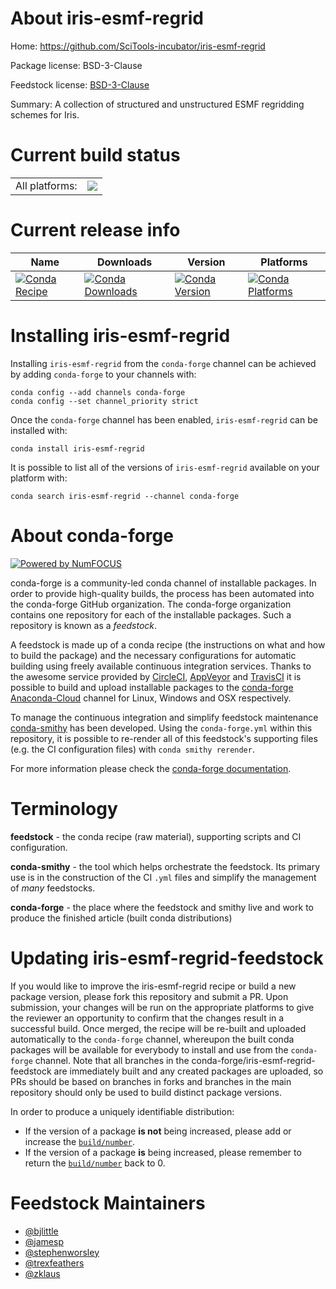 About iris-esmf-regrid
======================

Home: https://github.com/SciTools-incubator/iris-esmf-regrid

Package license: BSD-3-Clause

Feedstock license: [BSD-3-Clause](https://github.com/conda-forge/iris-esmf-regrid-feedstock/blob/master/LICENSE.txt)

Summary: A collection of structured and unstructured ESMF regridding schemes for Iris.

Current build status
====================


<table><tr><td>All platforms:</td>
    <td>
      <a href="https://dev.azure.com/conda-forge/feedstock-builds/_build/latest?definitionId=12450&branchName=master">
        <img src="https://dev.azure.com/conda-forge/feedstock-builds/_apis/build/status/iris-esmf-regrid-feedstock?branchName=master">
      </a>
    </td>
  </tr>
</table>

Current release info
====================

| Name | Downloads | Version | Platforms |
| --- | --- | --- | --- |
| [![Conda Recipe](https://img.shields.io/badge/recipe-iris--esmf--regrid-green.svg)](https://anaconda.org/conda-forge/iris-esmf-regrid) | [![Conda Downloads](https://img.shields.io/conda/dn/conda-forge/iris-esmf-regrid.svg)](https://anaconda.org/conda-forge/iris-esmf-regrid) | [![Conda Version](https://img.shields.io/conda/vn/conda-forge/iris-esmf-regrid.svg)](https://anaconda.org/conda-forge/iris-esmf-regrid) | [![Conda Platforms](https://img.shields.io/conda/pn/conda-forge/iris-esmf-regrid.svg)](https://anaconda.org/conda-forge/iris-esmf-regrid) |

Installing iris-esmf-regrid
===========================

Installing `iris-esmf-regrid` from the `conda-forge` channel can be achieved by adding `conda-forge` to your channels with:

```
conda config --add channels conda-forge
conda config --set channel_priority strict
```

Once the `conda-forge` channel has been enabled, `iris-esmf-regrid` can be installed with:

```
conda install iris-esmf-regrid
```

It is possible to list all of the versions of `iris-esmf-regrid` available on your platform with:

```
conda search iris-esmf-regrid --channel conda-forge
```


About conda-forge
=================

[![Powered by
NumFOCUS](https://img.shields.io/badge/powered%20by-NumFOCUS-orange.svg?style=flat&colorA=E1523D&colorB=007D8A)](https://numfocus.org)

conda-forge is a community-led conda channel of installable packages.
In order to provide high-quality builds, the process has been automated into the
conda-forge GitHub organization. The conda-forge organization contains one repository
for each of the installable packages. Such a repository is known as a *feedstock*.

A feedstock is made up of a conda recipe (the instructions on what and how to build
the package) and the necessary configurations for automatic building using freely
available continuous integration services. Thanks to the awesome service provided by
[CircleCI](https://circleci.com/), [AppVeyor](https://www.appveyor.com/)
and [TravisCI](https://travis-ci.com/) it is possible to build and upload installable
packages to the [conda-forge](https://anaconda.org/conda-forge)
[Anaconda-Cloud](https://anaconda.org/) channel for Linux, Windows and OSX respectively.

To manage the continuous integration and simplify feedstock maintenance
[conda-smithy](https://github.com/conda-forge/conda-smithy) has been developed.
Using the ``conda-forge.yml`` within this repository, it is possible to re-render all of
this feedstock's supporting files (e.g. the CI configuration files) with ``conda smithy rerender``.

For more information please check the [conda-forge documentation](https://conda-forge.org/docs/).

Terminology
===========

**feedstock** - the conda recipe (raw material), supporting scripts and CI configuration.

**conda-smithy** - the tool which helps orchestrate the feedstock.
                   Its primary use is in the construction of the CI ``.yml`` files
                   and simplify the management of *many* feedstocks.

**conda-forge** - the place where the feedstock and smithy live and work to
                  produce the finished article (built conda distributions)


Updating iris-esmf-regrid-feedstock
===================================

If you would like to improve the iris-esmf-regrid recipe or build a new
package version, please fork this repository and submit a PR. Upon submission,
your changes will be run on the appropriate platforms to give the reviewer an
opportunity to confirm that the changes result in a successful build. Once
merged, the recipe will be re-built and uploaded automatically to the
`conda-forge` channel, whereupon the built conda packages will be available for
everybody to install and use from the `conda-forge` channel.
Note that all branches in the conda-forge/iris-esmf-regrid-feedstock are
immediately built and any created packages are uploaded, so PRs should be based
on branches in forks and branches in the main repository should only be used to
build distinct package versions.

In order to produce a uniquely identifiable distribution:
 * If the version of a package **is not** being increased, please add or increase
   the [``build/number``](https://docs.conda.io/projects/conda-build/en/latest/resources/define-metadata.html#build-number-and-string).
 * If the version of a package **is** being increased, please remember to return
   the [``build/number``](https://docs.conda.io/projects/conda-build/en/latest/resources/define-metadata.html#build-number-and-string)
   back to 0.

Feedstock Maintainers
=====================

* [@bjlittle](https://github.com/bjlittle/)
* [@jamesp](https://github.com/jamesp/)
* [@stephenworsley](https://github.com/stephenworsley/)
* [@trexfeathers](https://github.com/trexfeathers/)
* [@zklaus](https://github.com/zklaus/)

